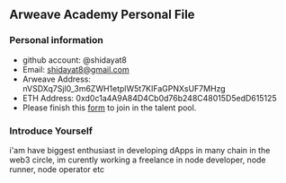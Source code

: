 ## Arweave Academy Personal File

### Personal information

- github account: @shidayat8
- Email: shidayat8@gmail.com
- Arweave Address: nVSDXq7Sjl0_3m6ZWH1etplW5t7KIFaGPNXsUF7MHzg
- ETH Address: 0xd0c1a4A9A84D4Cb0d76b248C48015D5edD615125
- Please finish this [form](https://docs.google.com/forms/d/e/1FAIpQLSfWA5fIIcBgmRppm3jNz5vmf9Mai_QMVil-2pO4r7YKn_Zhtw/viewform?usp=sf_link) to join in the talent pool.

### Introduce Yourself
 i'am have biggest enthusiast in developing dApps in many chain in the web3 circle, im curently working a freelance in node developer, node runner, node operator etc